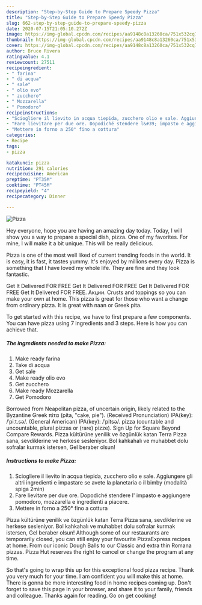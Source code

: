 ```yaml
---
description: "Step-by-Step Guide to Prepare Speedy Pizza"
title: "Step-by-Step Guide to Prepare Speedy Pizza"
slug: 662-step-by-step-guide-to-prepare-speedy-pizza
date: 2020-07-15T21:05:10.272Z
image: https://img-global.cpcdn.com/recipes/aa9148c8a13260ca/751x532cq70/pizza-recipe-main-photo.jpg
thumbnail: https://img-global.cpcdn.com/recipes/aa9148c8a13260ca/751x532cq70/pizza-recipe-main-photo.jpg
cover: https://img-global.cpcdn.com/recipes/aa9148c8a13260ca/751x532cq70/pizza-recipe-main-photo.jpg
author: Bruce Rivera
ratingvalue: 4.1
reviewcount: 27511
recipeingredient:
- " farina"
- " di acqua"
- " sale"
- " olio evo"
- " zucchero"
- " Mozzarella"
- " Pomodoro"
recipeinstructions:
- "Sciogliere il lievito in acqua tiepida, zucchero olio e sale. Aggiungere gli altri ingredienti e impastare se avete la planetaria o il bimby (modalità spiga 2min)"
- "Fare lievitare per due ore. Dopodiché stendere l&#39; impasto e aggiungere pomodoro, mozzarella e ingredienti a piacere."
- "Mettere in forno a 250° fino a cottura"
categories:
- Recipe
tags:
- pizza

katakunci: pizza 
nutrition: 291 calories
recipecuisine: American
preptime: "PT35M"
cooktime: "PT45M"
recipeyield: "4"
recipecategory: Dinner

---
```



![Pizza](https://img-global.cpcdn.com/recipes/aa9148c8a13260ca/751x532cq70/pizza-recipe-main-photo.jpg)

Hey everyone, hope you are having an amazing day today. Today, I will show you a way to prepare a special dish, pizza. One of my favorites. For mine, I will make it a bit unique. This will be really delicious.

Pizza is one of the most well liked of current trending foods in the world. It is easy, it is fast, it tastes yummy. It's enjoyed by millions every day. Pizza is something that I have loved my whole life. They are fine and they look fantastic.

Get It Delivered FOR FREE Get It Delivered FOR FREE Get It Delivered FOR FREE Get It Delivered FOR FREE. Акции. Crusts and toppings so you can make your own at home. This pizza is great for those who want a change from ordinary pizza. It is great with naan or Greek pita.


To get started with this recipe, we have to first prepare a few components. You can have pizza using 7 ingredients and 3 steps. Here is how you can achieve that.

<!--inarticleads1-->

##### The ingredients needed to make Pizza:

1. Make ready  farina
1. Take  di acqua
1. Get  sale
1. Make ready  olio evo
1. Get  zucchero
1. Make ready  Mozzarella
1. Get  Pomodoro


Borrowed from Neapolitan pizza, of uncertain origin, likely related to the Byzantine Greek πίτα (píta, &#34;cake, pie&#34;). (Received Pronunciation) IPA(key): /ˈpiːt.sə/. (General American) IPA(key): /ˈpitsə/. pizza (countable and uncountable, plural pizzas or (rare) pizze). Sign Up for Square Beyond Compare Rewards. Pizza kültürüne yenilik ve özgünlük katan Terra Pizza sana, sevdiklerine ve herkese sesleniyor. Bol kahkahalı ve muhabbet dolu sofralar kurmak istersen, Gel beraber olsun! 

<!--inarticleads2-->

##### Instructions to make Pizza:

1. Sciogliere il lievito in acqua tiepida, zucchero olio e sale. Aggiungere gli altri ingredienti e impastare se avete la planetaria o il bimby (modalità spiga 2min)
1. Fare lievitare per due ore. Dopodiché stendere l&#39; impasto e aggiungere pomodoro, mozzarella e ingredienti a piacere.
1. Mettere in forno a 250° fino a cottura


Pizza kültürüne yenilik ve özgünlük katan Terra Pizza sana, sevdiklerine ve herkese sesleniyor. Bol kahkahalı ve muhabbet dolu sofralar kurmak istersen, Gel beraber olsun! Although some of our restaurants are temporarily closed, you can still enjoy your favourite PizzaExpress recipes at home. From our iconic Dough Balls to our Classic and extra thin Romana pizzas. Pizza Hut reserves the right to cancel or change the program at any time. 

So that's going to wrap this up for this exceptional food pizza recipe. Thank you very much for your time. I am confident you will make this at home. There is gonna be more interesting food in home recipes coming up. Don't forget to save this page in your browser, and share it to your family, friends and colleague. Thanks again for reading. Go on get cooking!
